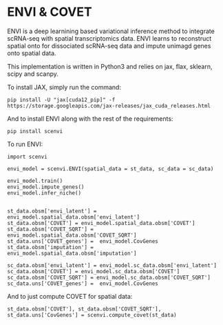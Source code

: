 ENVI & COVET
======================


ENVI is a deep learnining based variational inference method to integrate scRNA-seq with spatial transcriptomics data. ENVI learns to reconstruct spatial onto for dissociated scRNA-seq data and impute unimagd genes onto spatial data.

This implementation is written in Python3 and relies on jax, flax, sklearn, scipy and scanpy.  


To install JAX, simply run the command:

    pip install -U "jax[cuda12_pip]" -f https://storage.googleapis.com/jax-releases/jax_cuda_releases.html

And to install ENVI along with the rest of the requirements: 

    pip install scenvi

To run ENVI:

    import scenvi 
    
    envi_model = scenvi.ENVI(spatial_data = st_data, sc_data = sc_data)
    
    envi_model.train()
    envi_model.impute_genes()
    envi_model.infer_niche()
     
    
    st_data.obsm['envi_latent'] = envi_model.spatial_data.obsm['envi_latent']
    st_data.obsm['COVET'] = envi_model.spatial_data.obsm['COVET']
    st_data.obsm['COVET_SQRT'] = envi_model.spatial_data.obsm['COVET_SQRT']
    st_data.uns['COVET_genes'] =  envi_model.CovGenes
    st_data.obsm['imputation'] = envi_model.spatial_data.obsm['imputation']

    sc_data.obsm['envi_latent'] = envi_model.sc_data.obsm['envi_latent']
    sc_data.obsm['COVET'] = envi_model.sc_data.obsm['COVET']
    sc_data.obsm['COVET_SQRT'] = envi_model.sc_data.obsm['COVET_SQRT']
    sc_data.uns['COVET_genes'] =  envi_model.CovGenes
    
And to just compute COVET for spatial data:

    st_data.obsm['COVET'], st_data.obsm['COVET_SQRT'], st_data.uns['CovGenes'] = scenvi.compute_covet(st_data)
        
